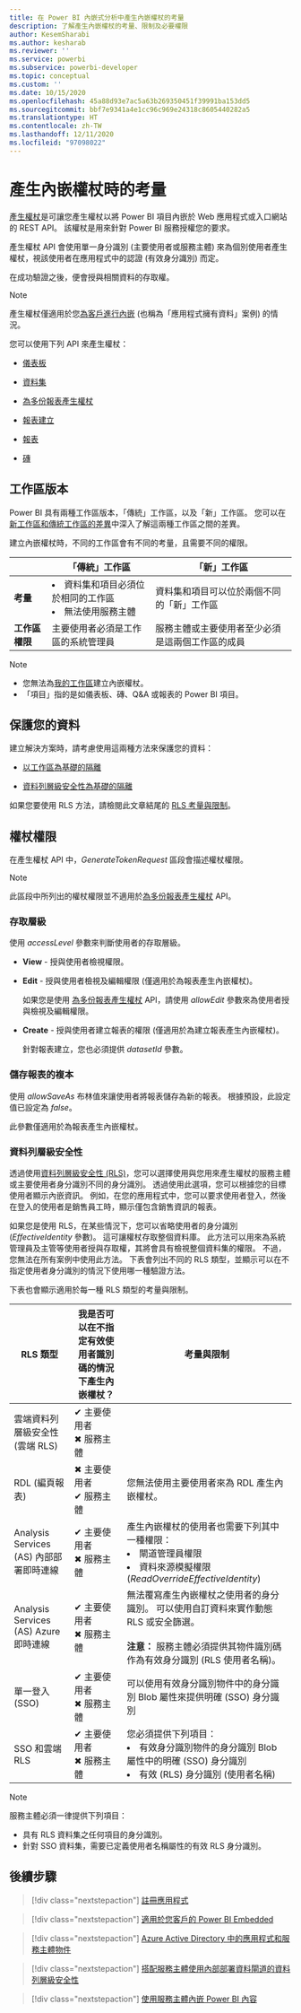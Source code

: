 ```yaml
---
title: 在 Power BI 內嵌式分析中產生內嵌權杖的考量
description: 了解產生內嵌權杖的考量、限制及必要權限
author: KesemSharabi
ms.author: kesharab
ms.reviewer: ''
ms.service: powerbi
ms.subservice: powerbi-developer
ms.topic: conceptual
ms.custom: ''
ms.date: 10/15/2020
ms.openlocfilehash: 45a88d93e7ac5a63b269350451f39991ba153dd5
ms.sourcegitcommit: bbf7e9341a4e1cc96c969e24318c8605440282a5
ms.translationtype: HT
ms.contentlocale: zh-TW
ms.lasthandoff: 12/11/2020
ms.locfileid: "97098022"
---
```

# <a name="considerations-when-generating-an-embed-token"></a>產生內嵌權杖時的考量

[產生權杖](/rest/api/power-bi/embedtoken)是可讓您產生權杖以將 Power BI 項目內嵌於 Web 應用程式或入口網站的 REST API。 該權杖是用來針對 Power BI 服務授權您的要求。

產生權杖 API 會使用單一身分識別 (主要使用者或服務主體) 來為個別使用者產生權杖，視該使用者在應用程式中的認證 (有效身分識別) 而定。

在成功驗證之後，便會授與相關資料的存取權。

>[!NOTE]
>產生權杖僅適用於您[為客戶進行內嵌](embed-sample-for-customers.md) (也稱為「應用程式擁有資料」案例) 的情況。

您可以使用下列 API 來產生權杖：

* [儀表板](/rest/api/power-bi/embedtoken/dashboards_generatetokeningroup)

* [資料集](/rest/api/power-bi/embedtoken/datasets_generatetokeningroup)

* [為多份報表產生權杖](/rest/api/power-bi/embedtoken/generatetoken)


* [報表建立](/rest/api/power-bi/embedtoken/reports_generatetokenforcreateingroup)

* [報表](/rest/api/power-bi/embedtoken/reports_generatetokeningroup)

* [磚](/rest/api/power-bi/embedtoken/tiles_generatetokeningroup)

## <a name="workspace-versions"></a>工作區版本

Power BI 具有兩種工作區版本，「傳統」工作區，以及「新」工作區。 您可以在[新工作區和傳統工作區的差異](../../collaborate-share/service-new-workspaces.md#new-and-classic-workspace-differences)中深入了解這兩種工作區之間的差異。

建立內嵌權杖時，不同的工作區會有不同的考量，且需要不同的權限。

|                  |「傳統」工作區 |「新」工作區|
|------------------|---------|--------|
|**考量**|<li>資料集和項目必須位於相同的工作區</li><li>無法使用服務主體</li>  |資料集和項目可以位於兩個不同的「新」工作區 |
|**工作區權限**|主要使用者必須是工作區的系統管理員  |服務主體或主要使用者至少必須是這兩個工作區的成員 |

>[!NOTE]
>* 您無法為[我的工作區](../../consumer/end-user-workspaces.md#types-of-workspaces)建立內嵌權杖。
>* 「項目」指的是如儀表板、磚、Q&A 或報表的 Power BI 項目。

## <a name="securing-your-data"></a>保護您的資料

建立解決方案時，請考慮使用這兩種方法來保護您的資料：

* [以工作區為基礎的隔離](embed-multi-tenancy.md#power-bi-workspace-based-isolation)

* [資料列層級安全性為基礎的隔離](embed-multi-tenancy.md#row-level-security-based-isolation)

如果您要使用 RLS 方法，請檢閱此文章結尾的 [RLS 考量與限制](generate-embed-token.md#row-level-security)。

## <a name="token-permissions"></a>權杖權限

在產生權杖 API 中，*GenerateTokenRequest* 區段會描述權杖權限。

>[!NOTE]
>此區段中所列出的權杖權限並不適用於[為多份報表產生權杖](/rest/api/power-bi/embedtoken/generatetoken) API。

### <a name="access-level"></a>存取層級

使用 *accessLevel* 參數來判斷使用者的存取層級。

* **View** - 授與使用者檢視權限。

* **Edit** - 授與使用者檢視及編輯權限 (僅適用於為報表產生內嵌權杖)。

    如果您是使用 [為多份報表產生權杖](/rest/api/power-bi/embedtoken/generatetoken) API，請使用 *allowEdit* 參數來為使用者授與檢視及編輯權限。

* **Create** - 授與使用者建立報表的權限 (僅適用於為建立報表產生內嵌權杖)。

    針對報表建立，您也必須提供 *datasetId* 參數。

### <a name="saving-a-copy-of-the-report"></a>儲存報表的複本

使用 *allowSaveAs* 布林值來讓使用者將報表儲存為新的報表。 根據預設，此設定值已設定為 *false*。

此參數僅適用於為報表產生內嵌權杖。

### <a name="row-level-security"></a>資料列層級安全性

透過使用[資料列層級安全性 (RLS)](embedded-row-level-security.md)，您可以選擇使用與您用來產生權杖的服務主體或主要使用者身分識別不同的身分識別。 透過使用此選項，您可以根據您的目標使用者顯示內嵌資訊。 例如，在您的應用程式中，您可以要求使用者登入，然後在登入的使用者是銷售員工時，顯示僅包含銷售資訊的報表。

如果您是使用 RLS，在某些情況下，您可以省略使用者的身分識別 (*EffectiveIdentity* 參數)。 這可讓權杖存取整個資料庫。 此方法可以用來為系統管理員及主管等使用者授與存取權，其將會具有檢視整個資料集的權限。 不過，您無法在所有案例中使用此方法。 下表會列出不同的 RLS 類型，並顯示可以在不指定使用者身分識別的情況下使用哪一種驗證方法。

下表也會顯示適用於每一種 RLS 類型的考量與限制。

|RLS 類型  |我是否可以在不指定有效使用者識別碼的情況下產生內嵌權杖？  |考量與限制  |
|---------|---------|---------|
|雲端資料列層級安全性 (雲端 RLS)      |✔ 主要使用者<br/>✖ 服務主體          |         |
|RDL (編頁報表)     |✖ 主要使用者<br/>✔ 服務主體        |您無法使用主要使用者來為 RDL 產生內嵌權杖。         |
|Analysis Services (AS) 內部部署即時連線    |✔ 主要使用者<br/>✖ 服務主體         |產生內嵌權杖的使用者也需要下列其中一種權限：<li>閘道管理員權限</li><li>資料來源模擬權限 (*ReadOverrideEffectiveIdentity*)</li>         |
|Analysis Services (AS) Azure 即時連線    |✔ 主要使用者<br/>✖ 服務主體         |無法覆寫產生內嵌權杖之使用者的身分識別。 可以使用自訂資料來實作動態 RLS 或安全篩選。<br/><br/>**注意：** 服務主體必須提供其物件識別碼作為有效身分識別 (RLS 使用者名稱)。         |
|單一登入 (SSO)     |✔ 主要使用者<br/>✖ 服務主體         |可以使用有效身分識別物件中的身分識別 Blob 屬性來提供明確 (SSO) 身分識別         |
|SSO 和雲端 RLS     |✔ 主要使用者<br/>✖ 服務主體         |您必須提供下列項目：<li>有效身分識別物件的身分識別 Blob 屬性中的明確 (SSO) 身分識別</li><li>有效 (RLS) 身分識別 (使用者名稱)</li>         |

>[!NOTE]
>服務主體必須一律提供下列項目：
>* 具有 RLS 資料集之任何項目的身分識別。
>* 針對 SSO 資料集，需要已定義使用者名稱屬性的有效 RLS 身分識別。

## <a name="next-steps"></a>後續步驟

>[!div class="nextstepaction"]
>[註冊應用程式](register-app.md)

> [!div class="nextstepaction"]
>[適用於您客戶的 Power BI Embedded](embed-sample-for-customers.md)

>[!div class="nextstepaction"]
>[Azure Active Directory 中的應用程式和服務主體物件](/azure/active-directory/develop/app-objects-and-service-principals)

>[!div class="nextstepaction"]
>[搭配服務主體使用內部部署資料閘道的資料列層級安全性](embedded-row-level-security.md#on-premises-data-gateway-with-service-principal)

>[!div class="nextstepaction"]
>[使用服務主體內嵌 Power BI 內容](embed-service-principal.md)